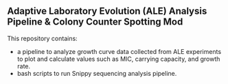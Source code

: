 ## Adaptive Laboratory Evolution (ALE) Analysis Pipeline & Colony Counter Spotting Mod
This repository contains:
* a pipeline to analyze growth curve data collected from ALE experiments to plot and calculate values such as MIC, carrying capacity, and growth rate.
* bash scripts to run Snippy sequencing analysis pipeline.
